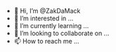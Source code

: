 - 👋 Hi, I’m @ZakDaMack
- 👀 I’m interested in ...
- 🌱 I’m currently learning ...
- 💞️ I’m looking to collaborate on ...
- 📫 How to reach me ...

<!---
ZakDaMack/ZakDaMack is a ✨ special ✨ repository because its `README.md` (this file) appears on your GitHub profile.
You can click the Preview link to take a look at your changes.
--->
